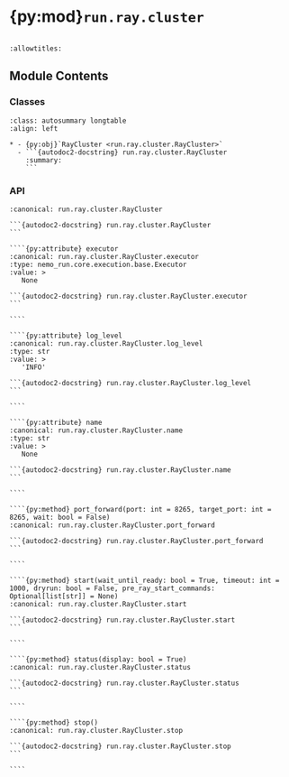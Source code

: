 # {py:mod}`run.ray.cluster`

```{py:module} run.ray.cluster
```

```{autodoc2-docstring} run.ray.cluster
:allowtitles:
```

## Module Contents

### Classes

````{list-table}
:class: autosummary longtable
:align: left

* - {py:obj}`RayCluster <run.ray.cluster.RayCluster>`
  - ```{autodoc2-docstring} run.ray.cluster.RayCluster
    :summary:
    ```
````

### API

`````{py:class} RayCluster
:canonical: run.ray.cluster.RayCluster

```{autodoc2-docstring} run.ray.cluster.RayCluster
```

````{py:attribute} executor
:canonical: run.ray.cluster.RayCluster.executor
:type: nemo_run.core.execution.base.Executor
:value: >
   None

```{autodoc2-docstring} run.ray.cluster.RayCluster.executor
```

````

````{py:attribute} log_level
:canonical: run.ray.cluster.RayCluster.log_level
:type: str
:value: >
   'INFO'

```{autodoc2-docstring} run.ray.cluster.RayCluster.log_level
```

````

````{py:attribute} name
:canonical: run.ray.cluster.RayCluster.name
:type: str
:value: >
   None

```{autodoc2-docstring} run.ray.cluster.RayCluster.name
```

````

````{py:method} port_forward(port: int = 8265, target_port: int = 8265, wait: bool = False)
:canonical: run.ray.cluster.RayCluster.port_forward

```{autodoc2-docstring} run.ray.cluster.RayCluster.port_forward
```

````

````{py:method} start(wait_until_ready: bool = True, timeout: int = 1000, dryrun: bool = False, pre_ray_start_commands: Optional[list[str]] = None)
:canonical: run.ray.cluster.RayCluster.start

```{autodoc2-docstring} run.ray.cluster.RayCluster.start
```

````

````{py:method} status(display: bool = True)
:canonical: run.ray.cluster.RayCluster.status

```{autodoc2-docstring} run.ray.cluster.RayCluster.status
```

````

````{py:method} stop()
:canonical: run.ray.cluster.RayCluster.stop

```{autodoc2-docstring} run.ray.cluster.RayCluster.stop
```

````

`````
